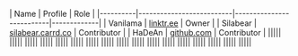 | Name     | Profile                  | Role        |
|----------|--------------------------|--------------------------|-------------|
| Vanilama |  [linktr.ee](linktr.ee)   | Owner       |
| Silabear | [silabear.carrd.co](silabear.carrd.co) | Contributor |
| HaDeAn   |  [github.com](github.com) | Contributor |
|||||
|||||
|||||
|||||
|||||
|||||
|||||
|||||
|||||
|||||
|||||
|||||
|||||
|||||
|||||
|||||
|||||
